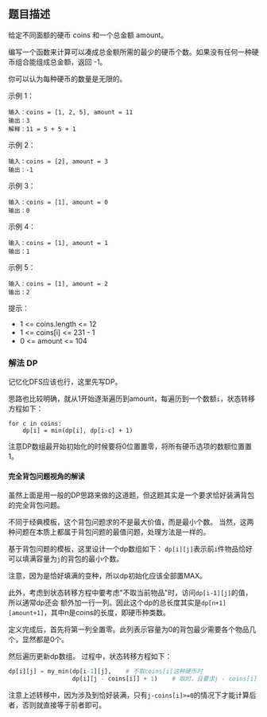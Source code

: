 ## 题目描述
给定不同面额的硬币 coins 和一个总金额 amount。

编写一个函数来计算可以凑成总金额所需的最少的硬币个数。如果没有任何一种硬币组合能组成总金额，返回 -1。

你可以认为每种硬币的数量是无限的。

示例 1：
```
输入：coins = [1, 2, 5], amount = 11
输出：3 
解释：11 = 5 + 5 + 1
```
示例 2：
```
输入：coins = [2], amount = 3
输出：-1
```
示例 3：
```
输入：coins = [1], amount = 0
输出：0
```
示例 4：
```
输入：coins = [1], amount = 1
输出：1
```
示例 5：
```
输入：coins = [1], amount = 2
输出：2
```

提示：
- 1 <= coins.length <= 12
- 1 <= coins[i] <= 231 - 1
- 0 <= amount <= 104

### 解法 DP
记忆化DFS应该也行，这里先写DP。

思路也比较明确，就从1开始逐渐遍历到amount，每遍历到一个数额`i`，状态转移方程如下：
```text
for c in coins:
    dp[i] = min(dp[i], dp[i-c] + 1)
```

注意DP数组最开始初始化的时候要将0位置置零，将所有硬币选项的数额位置置1。


#### 完全背包问题视角的解读
虽然上面是用一般的DP思路来做的这道题，但这题其实是一个要求恰好装满背包的完全背包问题。

不同于经典模板，这个背包问题求的不是最大价值，而是最小个数。
当然，这两种问题在本质上都属于背包问题的最值问题，处理方法是一样的。

基于背包问题的模板，这里设计一个dp数组如下：
`dp[i][j]`表示前`i`件物品恰好可以填满容量为`j`的背包的最小个数。

注意，因为是恰好填满的变种，所以dp初始化应该全部置MAX。

此外，考虑到状态转移方程中要考虑"不取当前物品"时，访问`dp[i-1][j]`的值，所以通常dp还会
额外加一行一列。因此这个dp的总长度其实是`dp[n+1][amount+1]`，其中n是coins的长度，即硬币种类数。

定义完成后，首先将第一列全置零。此列表示容量为0的背包最少需要各个物品几个，显然都是0个。

然后遍历更新dp数组。
过程中，状态转移方程如下：
```python
dp[i][j] = my_min(dp[i-1][j],    # 不取coins[i]这种硬币时 
                  dp[i][j - coins[i]] + 1)    # 取时，且要求j - coins[i] >= 0
```
注意上述转移中，因为涉及到恰好装满，只有`j-coins[i]>=0`的情况下才能计算后者，否则就直接等于前者即可。
